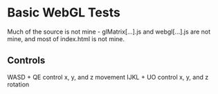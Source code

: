 # Basic WebGL Tests

Much of the source is not mine - glMatrix[...].js and webgl[...].js are not mine, and most of index.html is not mine.

## Controls

WASD + QE control x, y, and z movement
IJKL + UO control x, y, and z rotation
